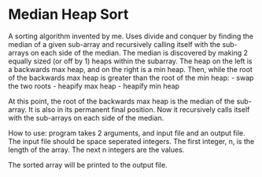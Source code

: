 # Median Heap Sort
A sorting algorithm invented by me.
Uses divide and conquer by finding the median of a given sub-array
and recursively calling itself with the sub-arrays on each side of
the median.
The median is discovered by making 2 equally sized (or off by 1)
heaps within the subarray.
The heap on the left is a backwards max heap, and on the right is
a min heap.
Then, while the root of the backwards max heap is greater than the
root of the min heap:
	- swap the two roots
	- heapify max heap
	- heapify min heap

At this point, the root of the backwards max heap is the median of
the sub-array. It is also in its permanent final position.
Now it recursively calls itself with the sub-arrays on each side of
the median.

How to use:
program takes 2 arguments, and input file and an output file.
The input file should be space seperated integers.
The first integer, n, is the length of the array.
The next n integers are the values.

The sorted array will be printed to the output file.
